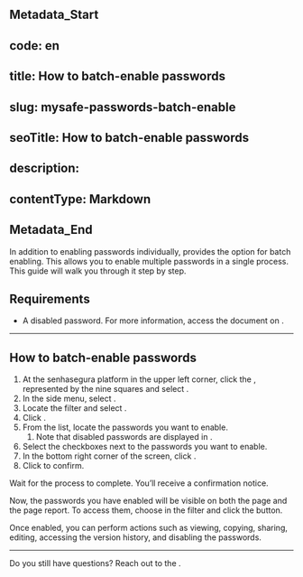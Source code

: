 ## Metadata_Start 
## code: en
## title: How to batch-enable passwords 
## slug: mysafe-passwords-batch-enable 
## seoTitle: How to batch-enable passwords 
## description:  
## contentType: Markdown 
## Metadata_End
In addition to enabling passwords individually,  provides the option for batch enabling. This allows you to enable multiple passwords in a single process. This guide will walk you through it step by step.

## Requirements

* A disabled password. For more information, access the document on .

* * *

## How to batch-enable passwords

1. At the senhasegura platform in the upper left corner, click the , represented by the nine squares and select .
2. In the side menu, select . 
3. Locate the  filter and select . 
4. Click .
5. From the list, locate the passwords you want to enable. 
    1. Note that disabled passwords are displayed in .
6. Select the checkboxes next to the passwords you want to enable.
8. In the bottom right corner of the screen, click .
9. Click  to confirm.

Wait for the process to complete. You’ll receive a confirmation notice.

Now, the passwords you have enabled will be visible on both the  page and the  page report. To access them,  choose  in the  filter and click the  button.


Once enabled, you can perform actions such as viewing, copying, sharing, editing, accessing the version history, and disabling the passwords.
***

Do you still have questions? Reach out to the .
